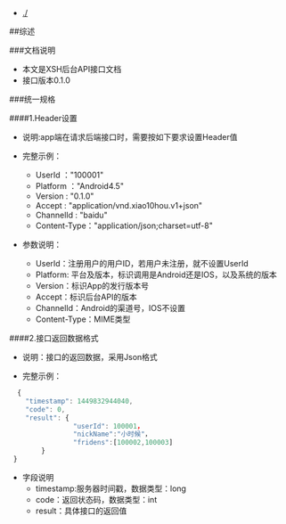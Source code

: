 ﻿* [./](./Tolkien/README.md)

##综述

###文档说明
* 本文是XSH后台API接口文档
* 接口版本0.1.0

###统一规格

####1.Header设置
* 说明:app端在请求后端接口时，需要按如下要求设置Header值

* 完整示例：
    * UserId  ："100001"
    * Platform ："Android4.5"
    * Version : "0.1.0"
    * Accept : "application/vnd.xiao10hou.v1+json"
    * ChannelId : "baidu"
    * Content-Type："application/json;charset=utf-8"

* 参数说明：
    * UserId：注册用户的用户ID，若用户未注册，就不设置UserId
    * Platform: 平台及版本，标识调用是Android还是IOS，以及系统的版本
    * Version：标识App的发行版本号
    * Accept：标识后台API的版本
    * ChannelId：Android的渠道号，IOS不设置
    * Content-Type：MIME类型
    
####2.接口返回数据格式
* 说明：接口的返回数据，采用Json格式

* 完整示例：
```javascript
  {
    "timestamp": 1449832944040,
    "code": 0,
    "result": {
                "userId": 100001，
                "nickName":"小时候"，
                "fridens":[100002,100003]
        }
 }
```

* 字段说明
    * timestamp:服务器时间戳，数据类型：long
    * code：返回状态码，数据类型：int
    * result：具体接口的返回值